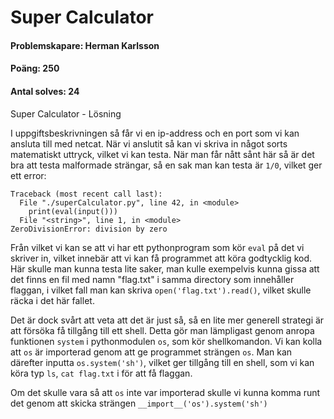 # Super Calculator
#### Problemskapare: Herman Karlsson
#### Poäng: 250
#### Antal solves: 24

Super Calculator - Lösning

I uppgiftsbeskrivningen så får vi en ip-address och en port som vi kan ansluta till med netcat.
När vi anslutit så kan vi skriva in något sorts matematiskt uttryck, vilket vi kan testa.
När man får nått sånt här så är det bra att testa malformade strängar, så en sak man 
kan testa är `1/0`, vilket ger ett error:

```
Traceback (most recent call last):
  File "./superCalculator.py", line 42, in <module>
    print(eval(input()))
  File "<string>", line 1, in <module>
ZeroDivisionError: division by zero
```

Från vilket vi kan se att vi har ett pythonprogram som kör `eval` på det vi skriver in,
vilket innebär att vi kan få programmet att köra godtycklig kod.
Här skulle man kunna testa lite saker, man kulle exempelvis kunna gissa att det finns 
en fil med namn "flag.txt" i samma directory som innehåller flaggan, i vilket fall man
kan skriva `open('flag.txt').read()`, vilket skulle räcka i det här fallet.

Det är dock svårt att veta att det är just så, så en lite mer generell strategi är att
försöka få tillgång till ett shell. Detta gör man lämpligast genom anropa funktionen `system`
i pythonmodulen `os`, som kör shellkomandon. Vi kan kolla att `os` är importerad genom att ge 
programmet strängen `os`. Man kan därefter inputta `os.system('sh')`, vilket ger tillgång till 
en shell, som vi kan köra typ `ls`, `cat flag.txt` i för att få flaggan.

Om det skulle vara så att `os` inte var importerad skulle vi kunna komma runt det genom att
skicka strängen `__import__('os').system('sh')`

